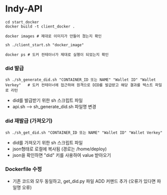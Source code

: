 # Indy-API

	cd start_docker
	docker build -t client_docker .

	docker images # 제대로 이미지가 만들어 졌는지 확인

	sh ./client_start.sh "docker_image"

	docker ps # 도커 컨테이너가 제대로 실행이 되었는지 확인
### did 발급
	sh ./sh_generate_did.sh "CONTAINER_ID 또는 NAME" "Wallet ID" "Wallet Verkey"   # 도커 컨테이너에 접근하여 원격으로 DID를 발급받고 해당 결과를 텍스트 파일로 리턴
- did를 발급받기 위한 sh 스크립트 파일
- api.sh --> sh_generate_did.sh 파일명 변경

### did 재발급 (가져오기)
	sh ./sh_get_did.sh "CONTAINER_ID 또는 NAME" "Wallet ID" "Wallet Verkey"
- did를 가져오기 위한 sh 스크립트 파일
- json형태로 로컬에 복사됨 (경로는 /home/deploy)
- json을 확인하면 "did" 키를 사용하여 value 받아오기

### Dockerfile 수정
- 기존 코드와 모두 동일하고, get_did.py 파일 ADD 커맨드 추가 (오류가 있다면 파일명 오류)

